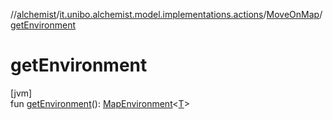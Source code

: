 //[alchemist](../../../index.md)/[it.unibo.alchemist.model.implementations.actions](../index.md)/[MoveOnMap](index.md)/[getEnvironment](get-environment.md)

# getEnvironment

[jvm]\
fun [getEnvironment](get-environment.md)(): [MapEnvironment](../../it.unibo.alchemist.model.interfaces/-map-environment/index.md)<[T](../../it.unibo.alchemist.model.implementations.linkingrules/-link-nodes-within-routing-range/index.md)>

